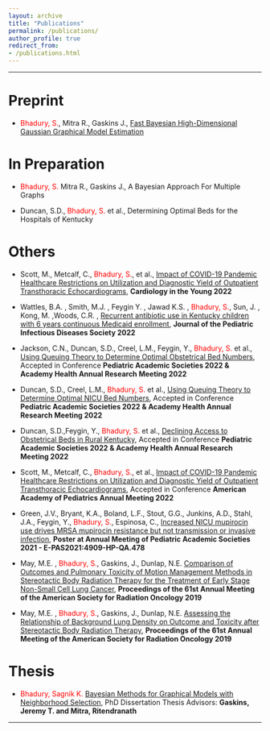 ```yaml
---
layout: archive
title: "Publications"
permalink: /publications/
author_profile: true
redirect_from: 
- /publications.html
---
```


--- 

# Preprint

* <span style="text-align: justify"> <span style ="color:red">Bhadury, S.</span>, Mitra R., Gaskins J., <span style ="color:blue"> [Fast Bayesian High-Dimensional Gaussian Graphical Model Estimation](https://arxiv.org/abs/2308.02713) </span>


# In Preparation

* <span style="text-align: justify"> <span style ="color:red">Bhadury, S.</span>  Mitra R., Gaskins J., A Bayesian Approach For Multiple Graphs </span>

* <span style="text-align: justify"> Duncan, S.D., <span style ="color:red">Bhadury, S.</span> et al., Determining Optimal Beds for the Hospitals of Kentucky </span>


# Others 

* <span style="text-align: justify"> Scott, M., Metcalf, C., <span style ="color:red">Bhadury, S.</span>, et al., <span style ="color:blue"> [Impact of COVID-19 Pandemic Healthcare Restrictions on Utilization and Diagnostic Yield of Outpatient Transthoracic Echocardiograms](https://doi.org/10.1017/S1047951122003535)</span>,  **Cardiology in the Young 2022** </span>

* <span style="text-align: justify"> Wattles, B.A. , Smith, M.J. , Feygin Y. , Jawad K.S. , <span style ="color:red">Bhadury, S.</span>, Sun, J. , Kong, M. ,Woods, C.R. , <span style ="color:blue">[Recurrent antibiotic use in Kentucky children with 6 years continuous Medicaid enrollment](https://doi.org/10.1093/jpids/piac079)</span>, **Journal of the Pediatric Infectious Diseases Society 2022** </span> 

* <span style="text-align: justify"> Jackson, C.N., Duncan, S.D., Creel, L.M., Feygin, Y., <span style ="color:red">Bhadury, S.</span> et al., <span style ="color:blue"> [Using Queuing Theory to Determine Optimal Obstetrical Bed Numbers](https://academyhealth.confex.com/academyhealth/2022arm/meetingapp.cgi/Paper/53422)</span>, Accepted in Conference **Pediatric Academic Societies 2022 & Academy Health Annual Research Meeting 2022** </span>

*  <span style="text-align: justify"> Duncan, S.D., Creel, L.M., <span style ="color:red">Bhadury, S.</span> et al., <span style ="color:blue"> [Using Queuing Theory to Determine Optimal NICU Bed Numbers](https://academyhealth.confex.com/academyhealth/2022arm/meetingapp.cgi/Paper/53170)</span>, Accepted in Conference **Pediatric Academic Societies 2022 & Academy Health Annual Research Meeting 2022** </span>
  
* <span style="text-align: justify"> Duncan, S.D.,Feygin, Y., <span style ="color:red">Bhadury, S.</span> et al.,  <span style ="color:blue"> [Declining Access to Obstetrical Beds in Rural Kentucky](https://academyhealth.confex.com/academyhealth/2022arm/meetingapp.cgi/Paper/53463)</span>, Accepted in Conference **Pediatric Academic Societies 2022 & Academy Health Annual Research Meeting 2022** </span>

* <span style="text-align: justify"> Scott, M., Metcalf, C., <span style ="color:red">Bhadury, S.</span>, et al., <span style ="color:blue"> [Impact of COVID-19 Pandemic Healthcare Restrictions on Utilization and Diagnostic Yield of Outpatient Transthoracic Echocardiograms](https://publications.aap.org/pediatrics/article/149/1/338/185976)</span>, Accepted in Conference **American Academy of Pediatrics Annual Meeting 2022** </span>

*  <span style="text-align: justify"> Green, J.V., Bryant, K.A., Boland, L.F., Stout, G.G., Junkins, A.D., Stahl, J.A., Feygin, Y., <span style ="color:red">Bhadury, S.</span>, Espinosa, C.,  <span style ="color:blue"> [Increased NICU mupirocin use drives MRSA mupirocin resistance but not transmission or invasive infection](https://virtual2021.pas-meeting.org/fsPopup.asp?efp=WldIRlFRV1gxNDAzOA&PosterID=365942&rnd=0.5142702&mode=posterinfo)</span>, **Poster at Annual Meeting of Pediatric Academic Societies 2021 - E-PAS2021:4909-HP-QA.478** </span>

* <span style="text-align: justify"> May, M.E. , <span style ="color:red">Bhadury, S.</span>, Gaskins, J., Dunlap, N.E. <span style ="color:blue"> [Comparison of Outcomes and Pulmonary Toxicity of Motion Management Methods in Stereotactic Body Radiation Therapy for the Treatment of Early Stage Non-Small Cell Lung Cancer](https://www.sciencedirect.com/science/article/pii/S0360301619321960)</span>, **Proceedings of the 61st Annual Meeting of the American Society for Radiation Oncology 2019** </span>

* <span style="text-align: justify">  May, M.E. , <span style ="color:red">Bhadury, S.</span>, Gaskins, J., Dunlap, N.E. <span style ="color:blue"> [Assessing the Relationship of Background Lung Density on Outcome and Toxicity after Stereotactic Body Radiation Therapy](https://www.sciencedirect.com/science/article/pii/S0360301619300768)</span>, **Proceedings of the 61st Annual Meeting of the American Society for Radiation Oncology 2019** </span>



# Thesis

* <span style="text-align: justify"> <span style ="color:red">Bhadury, Sagnik K.</span> <span style ="color:blue"> [Bayesian Methods for Graphical Models with Neighborhood Selection](https://ir.library.louisville.edu/etd/4001/)</span>, PhD Dissertation Thesis Advisors: **Gaskins, Jeremy T. and Mitra, Ritendranath** </span>

---

